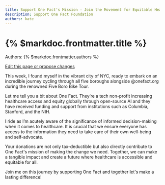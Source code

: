 ```yaml
---
title: Support One Fact's Mission - Join the Movement for Equitable Healthcare
description: Support One Fact Foundation
authors: kate
---
```


# {% $markdoc.frontmatter.title %}

Authors: {% $markdoc.frontmatter.authors %}

[Edit this page or propose changes](https://github.com/onefact/onefact.org/edit/main/pages/five-boro-bike-tour/kate.md)

This week, I found myself in the vibrant city of NYC, ready to embark on an incredible journey cycling through all five boroughs alongside @onefact.org during the renowned Five Boro Bike Tour.


Let me tell you a bit about One Fact. They’re a tech non-profit increasing healthcare access and equity globally through open-source AI and they have received funding and support from institutions such as Columbia, Stanford, and the NIH.  


I ride as I’m acutely aware of the significance of informed decision-making when it comes to healthcare. It is crucial that we ensure everyone has access to the information they need to take care of their own well-being and self-advocate.


Your donations are not only tax-deductible but also directly contribute to One Fact's mission of making the change we need. Together, we can make a tangible impact and create a future where healthcare is accessible and equitable for all.


Join me on this journey by supporting One Fact and together let's make a lasting difference!
